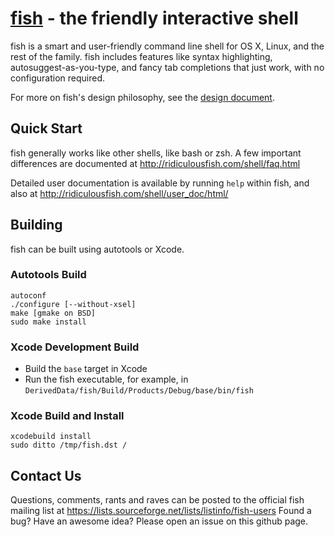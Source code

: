 [fish](http://ridiculousfish.com/shell/) - the friendly interactive shell
================================================

fish is a smart and user-friendly command line shell for OS X, Linux, and the rest of the family. fish includes features like syntax highlighting, autosuggest-as-you-type, and fancy tab completions that just work, with no configuration required.

For more on fish's design philosophy, see the [design document](http://ridiculousfish.com/shell/user_doc/html/design.html).

## Quick Start

fish generally works like other shells, like bash or zsh. A few important differences are documented at <http://ridiculousfish.com/shell/faq.html>

Detailed user documentation is available by running `help` within fish, and also at <http://ridiculousfish.com/shell/user_doc/html/>

## Building

fish can be built using autotools or Xcode.

### Autotools Build

    autoconf
    ./configure [--without-xsel]
    make [gmake on BSD]
    sudo make install

### Xcode Development Build

* Build the `base` target in Xcode
* Run the fish executable, for example, in `DerivedData/fish/Build/Products/Debug/base/bin/fish`

### Xcode Build and Install

    xcodebuild install
    sudo ditto /tmp/fish.dst /

## Contact Us

Questions, comments, rants and raves can be posted to the official fish mailing list at <https://lists.sourceforge.net/lists/listinfo/fish-users>
Found a bug? Have an awesome idea? Please open an issue on this github page.
